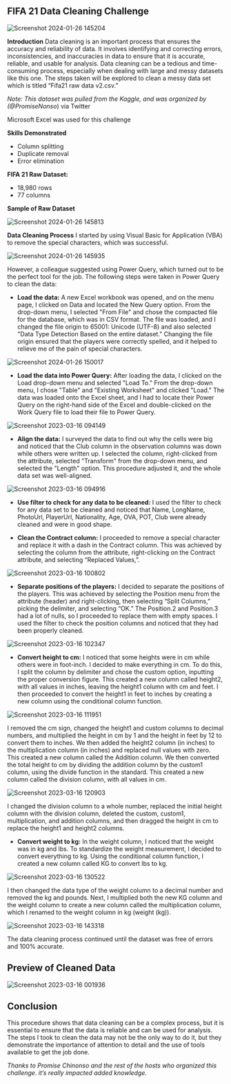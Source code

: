 ## FIFA 21 Data Cleaning Challenge

![Screenshot 2024-01-26 145204](https://github.com/Adekolaau/Polished-data-hub/assets/128713981/edef3287-197b-4478-92ef-919dc8c92bf6)

**Introduction**
Data cleaning is an important process that ensures the accuracy and reliability of data. It involves identifying and correcting errors, inconsistencies, and inaccuracies in data to ensure that it is accurate, reliable, and usable for analysis. Data cleaning can be a tedious and time-consuming process, especially when dealing with large and messy datasets like this one.
The steps taken will be explored to clean a messy data set which is titled “Fifa21 raw data v2.csv.”

_Note: This dataset was pulled from the Kaggle, and was organized by (@PromiseNonso_) via Twitter

Microsoft Excel was used for this challenge

**Skills Demonstrated**

- Column splitting
- Duplicate removal
- Error elimination

**FIFA 21 Raw Dataset:**

- 18,980 rows
- 77 columns

**Sample of Raw Dataset**

![Screenshot 2024-01-26 145813](https://github.com/Adekolaau/Polished-data-hub/assets/128713981/4a737443-ef9c-459d-8188-e48f17a603bd)

**Data Cleaning Process**
I started by using Visual Basic for Application (VBA) to remove the special characters, which was successful.

![Screenshot 2024-01-26 145935](https://github.com/Adekolaau/Polished-data-hub/assets/128713981/ffa3fddc-7b84-4996-8648-044da26f4072)

However, a colleague suggested using Power Query, which turned out to be the perfect tool for the job. The following steps were taken in Power Query to clean the data:

- **Load the data:** A new Excel workbook was opened, and on the menu page, I clicked on Data and located the New Query option. From the drop-down menu, I selected "From File" and chose the compacted file for the database, which was in CSV format. The file was loaded, and I changed the file origin to 65001: Unicode (UTF-8) and also selected "Data Type Detection Based on the entire dataset." Changing the file origin ensured that the players were correctly spelled, and it helped to relieve me of the pain of special characters.

![Screenshot 2024-01-26 150017](https://github.com/Adekolaau/Polished-data-hub/assets/128713981/75984597-7bd5-46c8-9209-ac9c2df3d5ae)

- **Load the data into Power Query:** After loading the data, I clicked on the Load drop-down menu and selected "Load To." From the drop-down menu, I chose "Table" and "Existing Worksheet" and clicked "Load." The data was loaded onto the Excel sheet, and I had to locate their Power Query on the right-hand side of the Excel and double-clicked on the Work Query file to load their file to Power Query.

![Screenshot 2023-03-16 094149](https://github.com/Adekolaau/Polished-data-hub/assets/128713981/f75c7e6f-d57b-4eee-a252-354586109ae8)

- **Align the data:** I surveyed the data to find out why the cells were big and noticed that the Club column in the observation columns was down while others were written up. I selected the column, right-clicked from the attribute, selected "Transform" from the drop-down menu, and selected the "Length" option. This procedure adjusted it, and the whole data set was well-aligned.

![Screenshot 2023-03-16 094916](https://github.com/Adekolaau/Polished-data-hub/assets/128713981/7b2e04c6-fafd-4c55-8231-18e8626d1543)

- **Use filter to check for any data to be cleaned:** I used the filter to check for any data set to be cleaned and noticed that Name, LongName, PhotoUrl, PlayerUrl, Nationality, Age, OVA, POT, Club were already cleaned and were in good shape.

- **Clean the Contract column:** I proceeded to remove a special character and replace it with a dash in the Contract column. This was achieved by selecting the column from the attribute, right-clicking on the Contract attribute, and selecting “Replaced Values,”.

![Screenshot 2023-03-16 100802](https://github.com/Adekolaau/Polished-data-hub/assets/128713981/817d1a42-ca05-4b73-83f9-645c8113e183)

- **Separate positions of the players:** I decided to separate the positions of the players. This was achieved by selecting the Position menu from the attribute (header) and right-clicking, then selecting “Split Columns,” picking the delimiter, and selecting “OK.” The Position.2 and Position.3 had a lot of nulls, so I proceeded to replace them with empty spaces. I used the filter to check the position columns and noticed that they had been properly cleaned.

![Screenshot 2023-03-16 102347](https://github.com/Adekolaau/Polished-data-hub/assets/128713981/0d28bebe-f8bd-4fae-b75b-3fb2b9a4e195)

- **Convert height to cm:** I noticed that some heights were in cm while others were in foot-inch. I decided to make everything in cm. To do this, I split the column by delimiter and chose the custom option, inputting the proper conversion figure. This created a new column called height2, with all values in inches, leaving the height1 column with cm and feet. I then proceeded to convert the height1 in feet to inches by creating a new column using the conditional column function.

![Screenshot 2023-03-16 111951](https://github.com/Adekolaau/Polished-data-hub/assets/128713981/f6e18aa7-c0e7-4800-a686-db4700fb3ec7)

I removed the cm sign, changed the height1 and custom columns to decimal numbers, and multiplied the height in cm by 1 and the height in feet by 12 to convert them to inches. We then added the height2 column (in inches) to the multiplication column (in inches) and replaced null values with zero. This created a new column called the Addition column. We then converted the total height to cm by dividing the addition column by the custom1 column, using the divide function in the standard. This created a new column called the division column, with all values in cm.

![Screenshot 2023-03-16 120903](https://github.com/Adekolaau/Polished-data-hub/assets/128713981/59da3ed1-f5c1-49c5-9cf5-605289389c1f)

I changed the division column to a whole number, replaced the initial height column with the division column, deleted the custom, custom1, multiplication, and addition columns, and then dragged the height in cm to replace the height1 and height2 columns.

- **Convert weight to kg:** In the weight column, I noticed that the weight was in kg and lbs. To standardize the weight measurement, I decided to convert everything to kg. Using the conditional column function, I created a new column called KG to convert lbs to kg.

![Screenshot 2023-03-16 130522](https://github.com/Adekolaau/Polished-data-hub/assets/128713981/c228a5e0-0bc4-47c1-9c39-b8b5deb0827d)

I then changed the data type of the weight column to a decimal number and removed the kg and pounds. Next, I multiplied both the new KG column and the weight column to create a new column called the multiplication column, which I renamed to the weight column in kg (weight (kg)).

![Screenshot 2023-03-16 143318](https://github.com/Adekolaau/Polished-data-hub/assets/128713981/18ca1d85-2d44-42f6-a55e-c67d757a5524)

The data cleaning process continued until the dataset was free of errors and 100% accurate.

## Preview of Cleaned Data

![Screenshot 2023-03-16 001936](https://github.com/Adekolaau/Polished-data-hub/assets/128713981/d9f1c997-8f1b-4081-a229-b374a03a51bf)

## Conclusion

This procedure shows that data cleaning can be a complex process, but it is essential to ensure that the data is reliable and can be used for analysis. The steps I took to clean the data may not be the only way to do it, but they demonstrate the importance of attention to detail and the use of tools available to get the job done.

_Thanks to Promise Chinonso and the rest of the hosts who organized this challenge. it’s really impacted added knowledge._
